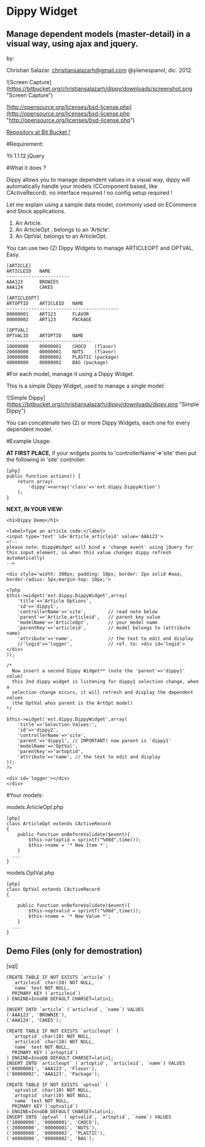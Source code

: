 Dippy Widget
============

Manage dependent models (master-detail) in a visual way, using ajax and jquery.
-------------------------------------------------------------------------------

by:

Christian Salazar. christiansalazarh@gmail.com	@yiienespanol, dic. 2012.

![Screen Capture]
(https://bitbucket.org/christiansalazarh/dippy/downloads/screenshot.png "Screen Capture")

[http://opensource.org/licenses/bsd-license.php](http://opensource.org/licenses/bsd-license.php "http://opensource.org/licenses/bsd-license.php")

[Repository at Bit Bucket !](https://bitbucket.org/christiansalazarh/dippy/ "Repository at Bit Bucket !")

#Requirement: 

Yii  1.1.12
jQuery

#What it does ?

Dippy allows you to manage dependent values in a visual way, dippy will automatically handle your models (CComponent based, like CActiveRecord). no interface required !   no config setup required !

Let me explain using a sample data model, commonly used on ECommerce and Stock applications.

1. An Article.
2. An ArticleOpt , belongs to an 'Article'.
3. An OptVal,  belongs to an ArticleOpt.

You can use two (2) Dippy Widgets to manage ARTICLEOPT and OPTVAL. Easy.

	[ARTICLE]
	ARTICLEID	NAME
	-----------------------
	AAA123		BROWIES
	AAA124		CAKES

	[ARTICLEOPT]
	ARTOPTID	ARTICLEID	NAME
	-----------------------------------------
	00000001	ART123		FLAVOR
	00000002	ART123		PACKAGE

	[OPTVAL]
	OPTVALID	ARTOPTID	NAME
	-------------------------------
	10000000	00000001	CHOCO	(flavor)
	20000000	00000001	NUTS	(flavor)
	30000000	00000002	PLASTIC	(package)
	40000000	00000002	BAG	(package)


#For each model, manage it using a Dippy Widget.

This is a simple Dippy Widget, used to manage a single model:

![Simple Dippy]
(https://bitbucket.org/christiansalazarh/dippy/downloads/dippy.png "Simple Dippy")

You can concatenate two (2) or more Dippy Widgets, each one for every dependent model.

#Example Usage:

**AT FIRST PLACE**, if your widgets points to 'controllerName'=>'site' then put the following in 'site' controller:
~~~
[php]
public function actions() { 
	return array(
		'dippy'=>array('class'=>'ext.dippy.DippyAction')
	); 
}
~~~

**NEXT, IN YOUR VIEW:**

~~~
<h1>Dippy Demo</h1>

<label>Type an article code:</label>
<input type='text' id='Article_articleid' value='AAA123'>
<!-- 
please note: DippyWidget will bind a 'change event' using jQuery for 
this input element, so when this value changes dippy refresh automatically)
-->

<div style='width: 300px; padding: 10px; border: 2px solid #aaa;
border-radius: 5px;margin-top: 10px;'>

<?php
$this->widget('ext.dippy.DippyWidget',array(
	'title'=>'Article Options',
	'id'=>'dippy1',
	'controllerName'=>'site',	 	 // read note below
	'parent'=>'Article_articleid',	 //	parent key value
	'modelName'=>'ArticleOpt',		 //	your model name
	'parentKey'=>'articleid',		 // model belongs to (attribute name)
	'attribute'=>'name',			 // the text to edit and display
	//'logid'=>'logger',			 // ref. to: <div id='logid'></div>
));

/*
  Now insert a second Dippy Widget** (note the 'parent'=>'dippy1' value) 
  this 2nd dippy widget is listening for dippy1 selection change, when a 
  selection change occurs, it will refresh and display the dependent values 
  (the OptVal whos parent is the ArtOpt model)
*/

$this->widget('ext.dippy.DippyWidget',array(
	'title'=>'Selection Values:',
	'id'=>'dippy2',
	'controllerName'=>'site',
	'parent'=>'dippy1',	// IMPORTANT! now parent is 'dippy1'
	'modelName'=>'OptVal',
	'parentKey'=>'artoptid',
	'attribute'=>'name', // the text to edit and display
));
?>

<div id='logger'></div>
</div>
~~~

#Your models:


models.ArticleOpt.php
~~~
[php]
class ArticleOpt extends CActiveRecord
{
	public function onBeforeValidate($event){
		$this->artoptid = sprintf("%08d",time());
		$this->name = '* New Item *';
	}
  ...
}
~~~


models.OptVal.php
~~~
[php]
class OptVal extends CActiveRecord
{

	public function onBeforeValidate($event){
		$this->optvalid = sprintf("%08d",time());
		$this->name = '* New Value *';
	}
  ...
}
~~~


Demo Files (only for demostration)
----------------------------------

[sql]
~~~
CREATE TABLE IF NOT EXISTS `article` (
  `articleid` char(10) NOT NULL,
  `name` text NOT NULL,
  PRIMARY KEY (`articleid`)
) ENGINE=InnoDB DEFAULT CHARSET=latin1;

INSERT INTO `article` (`articleid`, `name`) VALUES
('AAA123', 'BROWNIE'),
('AAA124', 'CAKES');

CREATE TABLE IF NOT EXISTS `articleopt` (
  `artoptid` char(10) NOT NULL,
  `articleid` char(10) NOT NULL,
  `name` text NOT NULL,
  PRIMARY KEY (`artoptid`)
) ENGINE=InnoDB DEFAULT CHARSET=latin1;
INSERT INTO `articleopt` (`artoptid`, `articleid`, `name`) VALUES
('00000001', 'AAA123', 'Flavor'),
('00000002', 'AAA123', 'Package');

CREATE TABLE IF NOT EXISTS `optval` (
  `optvalid` char(10) NOT NULL,
  `artoptid` char(10) NOT NULL,
  `name` text NOT NULL,
  PRIMARY KEY (`optvalid`)
) ENGINE=InnoDB DEFAULT CHARSET=latin1;
INSERT INTO `optval` (`optvalid`, `artoptid`, `name`) VALUES
('10000000', '00000001', 'CHOCO'),
('20000000', '00000001', 'NUTS'),
('30000000', '00000002', 'PLASTIC'),
('40000000', '00000002', 'BAG');
~~~



